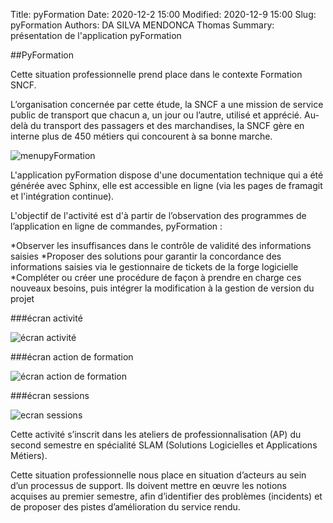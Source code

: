 Title: pyFormation
Date: 2020-12-2 15:00
Modified: 2020-12-9 15:00
Slug: pyFormation
Authors: DA SILVA MENDONCA Thomas
Summary: présentation de l'application pyFormation

##PyFormation

Cette situation professionnelle prend place dans le contexte Formation SNCF.

L’organisation concernée par cette étude, la SNCF a une mission de service public de transport que chacun a, un jour ou l’autre, utilisé et apprécié. Au-delà du transport des passagers et des marchandises, la SNCF gère en interne plus de 450 métiers qui concourent à sa bonne marche. 

![menupyFormation](./theme/images/pyFormationmenu.png)

L'application pyFormation dispose d'une documentation technique qui a été générée avec Sphinx, elle est accessible en ligne (via les pages de framagit et l'intégration continue).

L'objectif de l'activité est d'à partir de l’observation des programmes de l’application en ligne de commandes, pyFormation :

*Observer les insuffisances dans le contrôle de validité des informations saisies
*Proposer des solutions pour garantir la concordance des informations saisies via le gestionnaire de tickets de la forge logicielle
*Compléter ou créer une procédure de façon à prendre en charge ces nouveaux besoins, puis intégrer la modification à la gestion de version du projet

###écran activité

![écran activité](./theme/images/pyFormationliste.png)

###écran action de formation

![écran action de formation](./theme/images/pyFormationliste2.png)

###écran sessions

![ecran sessions](./theme/images/pyFormation.png)

Cette activité s’inscrit dans les ateliers de professionnalisation (AP) du second semestre en spécialité SLAM (Solutions Logicielles et Applications Métiers).

Cette situation professionnelle nous place en situation d’acteurs au sein d’un processus de support. Ils doivent mettre en œuvre les notions acquises au premier semestre, afin d’identifier des problèmes (incidents) et de proposer des pistes d’amélioration du service rendu. 

